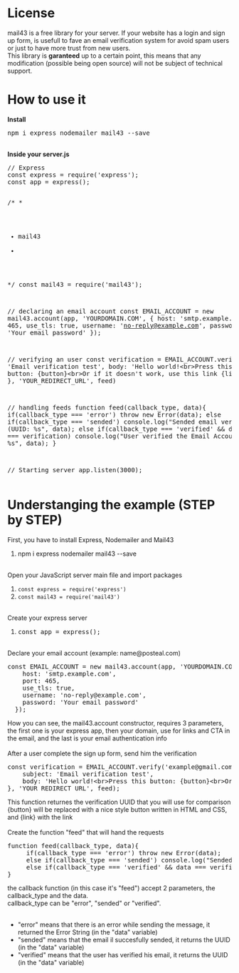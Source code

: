 <h1>License</h1>
mail43 is a free library for your server. If your website has a login and sign up form, is usefull to fave an email verification system for avoid spam users or just to have more trust from new users.
<br>
This library is <b>garanteed</b> up to a certain point, this means that any modification (possible being open source) will not be subject of technical support.
<br>
<h1>How to use it</h1>
<b>Install</b>
<pre>npm i express nodemailer mail43 --save</pre><br>
  <b>Inside your server.js</b><br>
  <pre>
// Express
const express = require('express');
const app = express();

/* 
 *
 * mail43
 *
 */
const mail43 = require('mail43');

// declaring an email account
const EMAIL_ACCOUNT = new mail43.account(app, 'YOURDOMAIN.COM', {
  host: 'smtp.example.com',
  port: 465,
  use_tls: true,
  username: 'no-reply@example.com',
  password: 'Your email password'
});

// verifying an user
const verification = EMAIL_ACCOUNT.verify('example@gmail.com', {
  subject: 'Email verification test',
  body: 'Hello world!&lt;br>Press this button: {button}&lt;br>Or if it doesn't work, use this link {link}'
}, 'YOUR_REDIRECT_URL', feed)

// handling feeds
function feed(callback_type, data){
  if(callback_type === 'error') throw new Error(data);
  else if(callback_type === 'sended') console.log("Sended email verification (UUID: %s", data);
  else if(callback_type === 'verified' && data === verification) console.log("User verified the Email Account, UUID: %s", data);
}

// Starting server
app.listen(3000);
</pre>

<h1>Understanging the example (STEP by STEP)</h1>
<span>First, you have to install Express, Nodemailer and Mail43</span>
<ol><li>npm i express nodemailer mail43 --save</li></ol>
<br>
<span>Open your JavaScript server main file and import packages</span>
<ol>
<li><code>const express = require('express')</code></li>
<li><code>const mail43 = require('mail43')</code></li>
</ol>
<br>
<span>Create your express server</span>
<ol>
<li><pre>const app = express();</pre></li>
</ol>
<br>
<span>Declare your email account (example: name@posteal.com)</span>
<pre>
const EMAIL_ACCOUNT = new mail43.account(app, 'YOURDOMAIN.COM', {
    host: 'smtp.example.com',
    port: 465,
    use_tls: true,
    username: 'no-reply@example.com',
    password: 'Your email password'
  });
</pre>
<span>How you can see, the mail43.account constructor, requires 3 parameters, the first one is your express app, then your domain, use for links and CTA in the email, and the last is your email authentication info</span>
<br><br>
<span>After a user complete the sign up form, send him the verification</span>
<pre>
const verification = EMAIL_ACCOUNT.verify('example@gmail.com', {
    subject: 'Email verification test',
    body: 'Hello world!&lt;br>Press this button: {button}&lt;br>Or if it doesn't work, use this link {link}'
}, 'YOUR_REDIRECT_URL', feed);
</pre>
<span>This function returnes the verification UUID that you will use for comparison<br>
{button} will be replaced with a nice style button written in HTML and CSS, and {link} with the link</span>
<br><br>
<span>Create the function "feed" that will hand the requests</span>
<pre>
function feed(callback_type, data){
     if(callback_type === 'error') throw new Error(data);
     else if(callback_type === 'sended') console.log("Sended email verification (UUID: %s", data);
     else if(callback_type === 'verified' && data === verification) console.log("User verified the Email Account, UUID: %s", data);
}
</pre>
<span>the callback function (in this case it's "feed") accept 2 parameters, the callback_type and the data.<br>
callback_type can be "error", "sended" or "verified".</span><br><br>

<ul>
  <li>"error" means that there is an error while sending the message, it returned the Error String (in the "data" variable)</li>
  <li>"sended" means that the email il succesfully sended, it returns the UUID (in the "data" variable)</li>
  <li>"verified" means that the user has verified his email, it returns the UUID (in the "data" variable)</li>
</ul>
